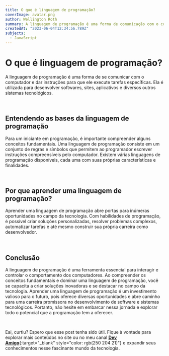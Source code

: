 ```yaml
---
title: O que é linguagem de programação?
coverImage: avatar.png
author: Wellington Roth
summary: A linguagem de programação é uma forma de comunicação com o computador, permitindo instruções para desenvolver softwares e sistemas tecnológicos. Este post explora os conceitos básicos da linguagem de programação e destaca sua importância para iniciantes na área da programação.
createdAt: "2023-06-04T12:34:56.789Z"
subjects:
  - JavaScript
---
```


# O que é linguagem de programação?
A linguagem de programação é uma forma de se comunicar com o computador e dar instruções para que ele execute tarefas específicas. Ela é utilizada para desenvolver softwares, sites, aplicativos e diversos outros sistemas tecnológicos.

<br>

## Entendendo as bases da linguagem de programação
Para um iniciante em programação, é importante compreender alguns conceitos fundamentais. Uma linguagem de programação consiste em um conjunto de regras e símbolos que permitem ao programador escrever instruções compreensíveis pelo computador. Existem várias linguagens de programação disponíveis, cada uma com suas próprias características e finalidades.

<br>

## Por que aprender uma linguagem de programação?
Aprender uma linguagem de programação abre portas para inúmeras oportunidades no campo da tecnologia. Com habilidades de programação, é possível criar soluções personalizadas, resolver problemas complexos, automatizar tarefas e até mesmo construir sua própria carreira como desenvolvedor.

<br>

## Conclusão
A linguagem de programação é uma ferramenta essencial para interagir e controlar o comportamento dos computadores. Ao compreender os conceitos fundamentais e dominar uma linguagem de programação, você se capacita a criar soluções inovadoras e se destacar no campo da tecnologia. Aprender uma linguagem de programação é um investimento valioso para o futuro, pois oferece diversas oportunidades e abre caminho para uma carreira promissora no desenvolvimento de software e sistemas tecnológicos. Portanto, não hesite em embarcar nessa jornada e explorar todo o potencial que a programação tem a oferecer.

<br>

Eai, curtiu? Espero que esse post tenha sido útil. Fique à vontade para explorar mais conteúdos no site ou no meu canal [**Dev Amigo**](https://youtube.com/@dev-amigo){:target="_blank" style="color: rgb(250 204 21)"} e expandir seus conhecimentos nesse fascinante mundo da tecnologia.

